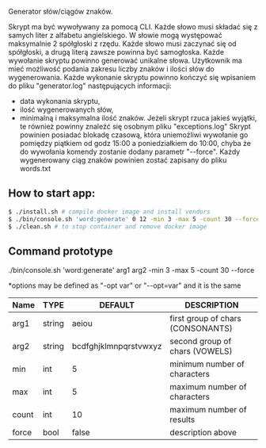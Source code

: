 Generator słów/ciągów znaków.

Skrypt ma być wywoływany za pomocą CLI.
Każde słowo musi składać się z samych liter z alfabetu angielskiego.
W słowie mogą występować maksymalnie 2 spółgłoski z rzędu.
Każde słowo musi zaczynać się od spółgłoski, a drugą literą zawsze powinna być samogłoska.
Każde wywołanie skryptu powinno generować unikalne słowa.
Użytkownik ma mieć możliwość podania zakresu liczby znaków i ilości słów do wygenerowania.
Każde wykonanie skryptu powinno kończyć się wpisaniem do pliku "generator.log" następujących informacji:
- data wykonania skryptu,
- ilość wygenerowanych słów,
- minimalną i maksymalna ilość znaków. Jeżeli skrypt rzuca jakieś wyjątki, te również powinny znaleźć się osobnym pliku "exceptions.log"
  Skrypt powinien posiadać blokadę czasową, która uniemożliwi wywołanie go pomiędzy piątkiem od godz 15:00 a poniedziałkiem do 10:00, chyba że do wywołania komendy zostanie dodany parametr "--force".
  Każdy wygenerowany ciąg znaków powinien zostać zapisany do pliku words.txt


## How to start app:

```bash
$ ./install.sh # compile docker image and install vendors
$ ./bin/console.sh 'word:generate' 0 12 -min 3 -max 5 -count 30 --force #run app
$ ./clean.sh # to stop container and remove docker image
```

## Command prototype

./bin/console.sh 'word:generate' arg1 arg2 -min 3 -max 5 -count 30 --force

*options may be defined as "-opt var" or "--opt=var" and it is the same

| Name | TYPE | DEFAULT | DESCRIPTION |
| ------ | ------ | ------ | ------ |
| arg1 | string | aeiou | first group of chars (CONSONANTS) |
| arg2 | string | bcdfghjklmnpqrstvwxyz | second group of chars (VOWELS) |
| min | int | 5 | minimum number of characters |
| max | int | 5 | maximum number of characters |
| count | int | 10 | maximum number of results |
| force | bool | false | description above |

